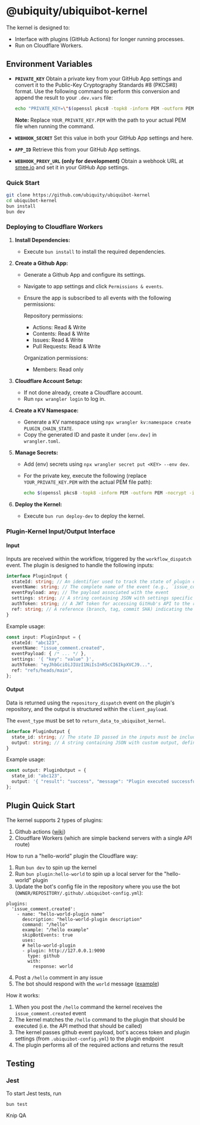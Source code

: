 
# @ubiquity/ubiquibot-kernel

The kernel is designed to:

- Interface with plugins (GitHub Actions) for longer running processes.
- Run on Cloudflare Workers.

## Environment Variables

- **`PRIVATE_KEY`**
  Obtain a private key from your GitHub App settings and convert it to the Public-Key Cryptography Standards #8 (PKCS#8) format. Use the following command to perform this conversion and append the result to your `.dev.vars` file:

    ```sh
    echo "PRIVATE_KEY=\"$(openssl pkcs8 -topk8 -inform PEM -outform PEM -nocrypt -in YOUR_PRIVATE_KEY.PEM | awk 'BEGIN{ORS="\\n"} 1')\"" >> .dev.vars
    ```

    **Note:** Replace `YOUR_PRIVATE_KEY.PEM` with the path to your actual PEM file when running the command.

- **`WEBHOOK_SECRET`**
  Set this value in both your GitHub App settings and here.

- **`APP_ID`**
  Retrieve this from your GitHub App settings.

- **`WEBHOOK_PROXY_URL` (only for development)**
  Obtain a webhook URL at [smee.io](https://smee.io/) and set it in your GitHub App settings.


### Quick Start

```bash
git clone https://github.com/ubiquity/ubiquibot-kernel
cd ubiquibot-kernel
bun install
bun dev
```

### Deploying to Cloudflare Workers

1. **Install Dependencies:**
   - Execute `bun install` to install the required dependencies.

2. **Create a Github App:**
   - Generate a Github App and configure its settings.
   - Navigate to app settings and click `Permissions & events`.
   - Ensure the app is subscribed to all events with the following permissions:

     Repository permissions:
     - Actions: Read & Write
     - Contents: Read & Write
     - Issues: Read & Write
     - Pull Requests: Read & Write

     Organization permissions:
     - Members: Read only

3. **Cloudflare Account Setup:**
   - If not done already, create a Cloudflare account.
   - Run `npx wrangler login` to log in.

4. **Create a KV Namespace:**
   - Generate a KV namespace using `npx wrangler kv:namespace create PLUGIN_CHAIN_STATE`.
   - Copy the generated ID and paste it under `[env.dev]` in `wrangler.toml`.

5. **Manage Secrets:**
   - Add (env) secrets using `npx wrangler secret put <KEY> --env dev`.
   - For the private key, execute the following (replace `YOUR_PRIVATE_KEY.PEM` with the actual PEM file path):

     ```sh
     echo $(openssl pkcs8 -topk8 -inform PEM -outform PEM -nocrypt -in YOUR_PRIVATE_KEY.PEM) | npx wrangler secret put PRIVATE_KEY --env dev
     ```

6. **Deploy the Kernel:**
   - Execute `bun run deploy-dev` to deploy the kernel.

### Plugin-Kernel Input/Output Interface

#### Input

Inputs are received within the workflow, triggered by the `workflow_dispatch` event. The plugin is designed to handle the following inputs:

```typescript
interface PluginInput {
  stateId: string; // An identifier used to track the state of plugin chain execution in Cloudflare KV
  eventName: string; // The complete name of the event (e.g., `issue_comment.created`)
  eventPayload: any; // The payload associated with the event
  settings: string; // A string containing JSON with settings specific to your plugin
  authToken: string; // A JWT token for accessing GitHub's API to the repository where the event occurred
  ref: string; // A reference (branch, tag, commit SHA) indicating the version of the plugin to be utilized
}
```

Example usage:

```typescript
const input: PluginInput = {
  stateId: "abc123",
  eventName: "issue_comment.created",
  eventPayload: { /* ... */ },
  settings: '{ "key": "value" }',
  authToken: "eyJhbGciOiJIUzI1NiIsInR5cCI6IkpXVCJ9...",
  ref: "refs/heads/main",
};
```

#### Output

Data is returned using the `repository_dispatch` event on the plugin's repository, and the output is structured within the `client_payload`.

The `event_type` must be set to `return_data_to_ubiquibot_kernel`.

```typescript
interface PluginOutput {
  state_id: string; // The state ID passed in the inputs must be included here
  output: string; // A string containing JSON with custom output, defined by the plugin itself
}
```

Example usage:

```typescript
const output: PluginOutput = {
  state_id: "abc123",
  output: '{ "result": "success", "message": "Plugin executed successfully" }',
};
```

## Plugin Quick Start

The kernel supports 2 types of plugins:
1. Github actions ([wiki](https://github.com/ubiquity/ubiquibot-kernel/wiki/How-it-works))
2. Cloudflare Workers (which are simple backend servers with a single API route)

How to run a "hello-world" plugin the Cloudflare way:
1. Run `bun dev` to spin up the kernel
2. Run `bun plugin:hello-world` to spin up a local server for the "hello-world" plugin
3. Update the bot's config file in the repository where you use the bot (`OWNER/REPOSITORY/.github/.ubiquibot-config.yml`):
```
plugins:
  'issue_comment.created':
    - name: "hello-world-plugin name"
      description: "hello-world-plugin description"
      command: "/hello"
      example: "/hello example"
      skipBotEvents: true
      uses:
      # hello-world-plugin
      - plugin: http://127.0.0.1:9090
        type: github
        with:
          response: world
```
4. Post a `/hello` comment in any issue
5. The bot should respond with the `world` message ([example](https://github.com/rndquu-org/test-repo/issues/54#issuecomment-2149313139))

How it works:
1. When you post the `/hello` command the kernel receives the `issue_comment.created` event
2. The kernel matches the `/hello` command to the plugin that should be executed (i.e. the API method that should be called) 
3. The kernel passes github event payload, bot's access token and plugin settings (from `.ubiquibot-config.yml`) to the plugin endpoint
4. The plugin performs all of the required actions and returns the result

## Testing

### Jest

To start Jest tests, run

```shell
bun test
```

Knip QA
